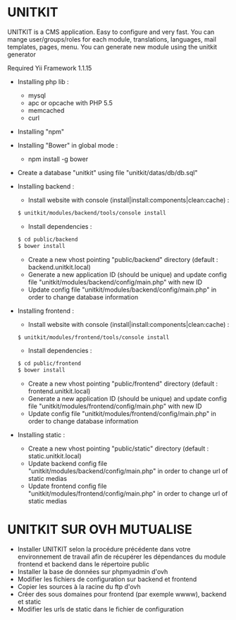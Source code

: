 UNITKIT
========

UNITKIT is a CMS application.
Easy to configure and very fast.
You can mange user/groups/roles for each module, translations, languages, mail templates, pages, menu.
You can generate new module using the unitkit generator

Required Yii Framework 1.1.15

- Installing php lib :
	- mysql
	- apc or opcache with PHP 5.5
 	- memcached
 	- curl
 
- Installing "npm"

- Installing "Bower" in global mode :
	- npm install -g bower

- Create a database "unitkit" using file "unitkit/datas/db/db.sql"

- Installing backend :
	- Install website with console (install|install:components|clean:cache) :
	```bash
	$ unitkit/modules/backend/tools/console install
	```
	- Install dependencies :
	```bash
	$ cd public/backend
	$ bower install
	```
	- Create a new vhost pointing "public/backend" directory (default : backend.unitkit.local)
	- Generate a new application ID (should be unique) and update config file "unitkit/modules/backend/config/main.php" with new ID
	- Update config file "unitkit/modules/backend/config/main.php" in order to change database information

- Installing frontend :
	- Install website with console (install|install:components|clean:cache) :
	```bash
	$ unitkit/modules/frontend/tools/console install
	```
	- Install dependencies :
	```bash
	$ cd public/frontend
	$ bower install
	```
	- Create a new vhost pointing "public/frontend" directory (default : frontend.unitkit.local)
	- Generate a new application ID (should be unique) and update config file "unitkit/modules/frontend/config/main.php" with new ID
	- Update config file "unitkit/modules/frontend/config/main.php" in order to change database information

- Installing static :
    - Create a new vhost pointing "public/static" directory (default : static.unitkit.local)
    - Update backend config file "unitkit/modules/backend/config/main.php" in order to change url of static medias
    - Update frontend config file "unitkit/modules/frontend/config/main.php" in order to change url of static medias


UNITKIT SUR OVH MUTUALISE
=========================

- Installer UNITKIT selon la procédure précédente dans votre environnement de travail afin de récupérer les dépendances du module frontend et backend dans le répertoire public
- Installer la base de données sur phpmyadmin d'ovh
- Modifier les fichiers de configuration sur backend et frontend
- Copier les sources à la racine du ftp d'ovh
- Créer des sous domaines pour frontend (par exemple wwww), backend et static
- Modifier les urls de static dans le fichier de configuration
